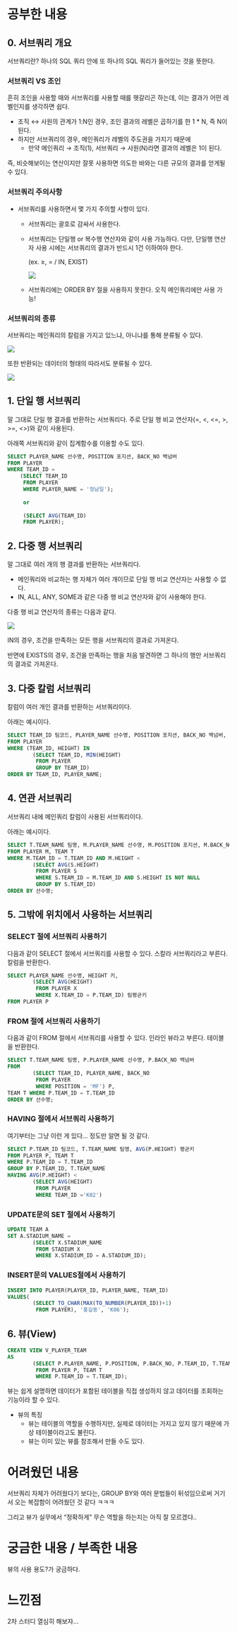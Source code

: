 # 공부한 내용


## 0. 서브쿼리 개요

서브쿼리란? 하나의 SQL 쿼리 안에 또 하나의 SQL 쿼리가 들어있는 것을 뜻한다.

### 서브쿼리 VS 조인

흔히 조인을 사용할 때와 서브쿼리를 사용할 때를 헷갈리곤 하는데, 이는 결과가 어떤 레벨인지를 생각하면 쉽다.

- 조직 ↔ 사원의 관계가 1:N인 경우,  조인 결과의 레벨은 곱하기를 한 1 * N, 즉 N이 된다.
- 하지만 서브쿼리의 경우, 메인쿼리가 레벨의 주도권을 가지기 때문에
  - 만약 메인쿼리 → 조직(1), 서브쿼리 → 사원(N)라면 결과의 레벨은 1이 된다.

즉, 비슷해보이는 연산이지만 잘못 사용하면 의도한 바와는 다른 규모의 결과를 얻게될 수 있다.

### 서브쿼리 주의사항

- 서브쿼리를 사용하면서 몇 가지 주의할 사항이 있다.
  - 서브쿼리는 괄호로 감싸서 사용한다.
  - 서브쿼리는 단일행 or 복수행 연산자와 같이 사용 가능하다. 다만, 단일행 연산자 사용 시에는 서브쿼리의 결과가 반드시 1건 이하여야 한다.

    (ex. ≥, = / IN, EXIST)

    ![](https://prod-files-secure.s3.us-west-2.amazonaws.com/5486ac02-837a-4340-b853-a8cd7b03f65f/713283ea-fcd0-44fb-a02c-118895e73399/%E1%84%89%E1%85%B3%E1%84%8F%E1%85%B3%E1%84%85%E1%85%B5%E1%86%AB%E1%84%89%E1%85%A3%E1%86%BA_2024-03-14_%E1%84%8B%E1%85%A9%E1%84%92%E1%85%AE_6.45.19.png)

  - 서브쿼리에는 ORDER BY 절을 사용하지 못한다. 오직 메인쿼리에만 사용 가능!

### 서브쿼리의 종류

서브쿼리는 메인쿼리의 칼럼을 가지고 있느냐, 아니냐를 통해 분류될 수 있다.

![](https://dataonair.or.kr/publishing/img/knowledge/SQL_215.jpg)

또한 반환되는 데이터의 형태의 따라서도 분류될 수 있다.

![](https://dataonair.or.kr/publishing/img/knowledge/SQL_216.jpg)

## 1. 단일 행 서브쿼리

말 그대로 단일 행 결과를 반환하는 서브쿼리다. 주로 단일 행 비교 연산자(=, <, <=, >, >=, <>)와 같이 사용된다.

아래쪽 서브쿼리와 같이 집계함수를 이용할 수도 있다.

```sql
SELECT PLAYER_NAME 선수명, POSITION 포지션, BACK_NO 백넘버
FROM PLAYER
WHERE TEAM_ID = 
	(SELECT TEAM_ID
	 FROM PLAYER
	 WHERE PLAYER_NAME = '정남일');
	 
	 or
	 
	 (SELECT AVG(TEAM_ID)
	 FROM PLAYER);
```

## 2. 다중 행 서브쿼리

말 그대로 여러 개의 행 결과를 반환하는 서브쿼리다.

- 메인쿼리와 비교하는 행 자체가 여러 개이므로 단일 행 비교 연산자는 사용할 수 없다.
- IN, ALL, ANY, SOME과 같은 다중 행 비교 연산자와 같이 사용해야 한다.

다중 행 비교 연산자의 종류는 다음과 같다.

![](https://dataonair.or.kr/publishing/img/knowledge/SQL_219.jpg)

IN의 경우, 조건을 만족하는 모든 행을 서브쿼리의 결과로 가져온다.

반면에 EXISTS의 경우, 조건을 만족하는 행을 처음 발견하면 그 하나의 행만 서브쿼리의 결과로 가져온다.

## 3. 다중 칼럼 서브쿼리

칼럼이 여러 개인 결과를 반환하는 서브쿼리이다.

아래는 예시이다.

```sql
SELECT TEAM_ID 팀코드, PLAYER_NAME 선수명, POSITION 포지션, BACK_NO 백넘버, HEIGHT 키 
FROM PLAYER 
WHERE (TEAM_ID, HEIGHT) IN 
		(SELECT TEAM_ID, MIN(HEIGHT) 
		 FROM PLAYER 
		 GROUP BY TEAM_ID) 
ORDER BY TEAM_ID, PLAYER_NAME;
```

## 4. 연관 서브쿼리

서브쿼리 내에 메인쿼리 칼럼이 사용된 서브쿼리이다.

아래는 예시이다.

```sql
SELECT T.TEAM_NAME 팀명, M.PLAYER_NAME 선수명, M.POSITION 포지션, M.BACK_NO 백넘버, M.HEIGHT 키 
FROM PLAYER M, TEAM T 
WHERE M.TEAM_ID = T.TEAM_ID AND M.HEIGHT < 
		(SELECT AVG(S.HEIGHT) 
		 FROM PLAYER S 
		 WHERE S.TEAM_ID = M.TEAM_ID AND S.HEIGHT IS NOT NULL 
		 GROUP BY S.TEAM_ID) 
ORDER BY 선수명;
```

## 5. **그밖에 위치에서 사용하는 서브쿼리**

### **SELECT 절에 서브쿼리 사용하기**

다음과 같이 SELECT 절에서 서브쿼리를 사용할 수 있다. 스칼라 서브쿼리라고 부른다. 칼럼을 반환한다.

```sql
SELECT PLAYER_NAME 선수명, HEIGHT 키, 
		(SELECT AVG(HEIGHT) 
		 FROM PLAYER X 
		 WHERE X.TEAM_ID = P.TEAM_ID) 팀평균키 
FROM PLAYER P
```

### **FROM 절에 서브쿼리 사용하기**

다음과 같이 FROM 절에서 서브쿼리를 사용할 수 있다. 인라인 뷰라고 부른다. 테이블을 반환한다.

```sql
SELECT T.TEAM_NAME 팀명, P.PLAYER_NAME 선수명, P.BACK_NO 백넘버 
FROM 
		(SELECT TEAM_ID, PLAYER_NAME, BACK_NO 
		 FROM PLAYER 
		 WHERE POSITION = 'MF') P, 
TEAM T WHERE P.TEAM_ID = T.TEAM_ID 
ORDER BY 선수명;
```

### **HAVING 절에서 서브쿼리 사용하기**

여기부터는 그냥 이런 게 있다… 정도만 알면 될 것 같다.

```sql
SELECT P.TEAM_ID 팀코드, T.TEAM_NAME 팀명, AVG(P.HEIGHT) 평균키 
FROM PLAYER P, TEAM T 
WHERE P.TEAM_ID = T.TEAM_ID 
GROUP BY P.TEAM_ID, T.TEAM_NAME 
HAVING AVG(P.HEIGHT) < 
		(SELECT AVG(HEIGHT) 
		 FROM PLAYER 
		 WHERE TEAM_ID ='K02')
```

### **UPDATE문의 SET 절에서 사용하기**

```sql
UPDATE TEAM A 
SET A.STADIUM_NAME = 
		(SELECT X.STADIUM_NAME 
		 FROM STADIUM X 
		 WHERE X.STADIUM_ID = A.STADIUM_ID);
```

### **INSERT문의 VALUES절에서 사용하기**

```sql
INSERT INTO PLAYER(PLAYER_ID, PLAYER_NAME, TEAM_ID) 
VALUES(
		(SELECT TO_CHAR(MAX(TO_NUMBER(PLAYER_ID))+1) 
		 FROM PLAYER), '홍길동', 'K06');
```

## 6. 뷰(View)

```sql
CREATE VIEW V_PLAYER_TEAM 
AS 
		(SELECT P.PLAYER_NAME, P.POSITION, P.BACK_NO, P.TEAM_ID, T.TEAM_NAME 
		 FROM PLAYER P, TEAM T 
		 WHERE P.TEAM_ID = T.TEAM_ID);
```

뷰는 쉽게 설명하면 데이터가 포함된 테이블을 직접 생성하지 않고 데이터를 조회하는 기능이라 할 수 있다.

- 뷰의 특징
  - 뷰는 테이블의 역할을 수행하지만, 실제로 데이터는 가지고 있지 않기 때문에 가상 테이블이라고도 불린다.
  - 뷰는 이미 있는 뷰를 참조해서 만들 수도 있다.

# 어려웠던 내용

서브쿼리 자체가 어려웠다기 보다는, GROUP BY와 여러 문법들이 뒤섞임으로써 거기서 오는 복잡함이 어려웠던 것 같다 ㅋㅋㅋ

그리고 뷰가 실무에서 “정확하게” 무슨 역할을 하는지는 아직 잘 모르겠다..

# 궁금한 내용 / 부족한 내용


뷰의 사용 용도?가 궁금하다.

# 느낀점

2차 스터디 열심히 해보자…